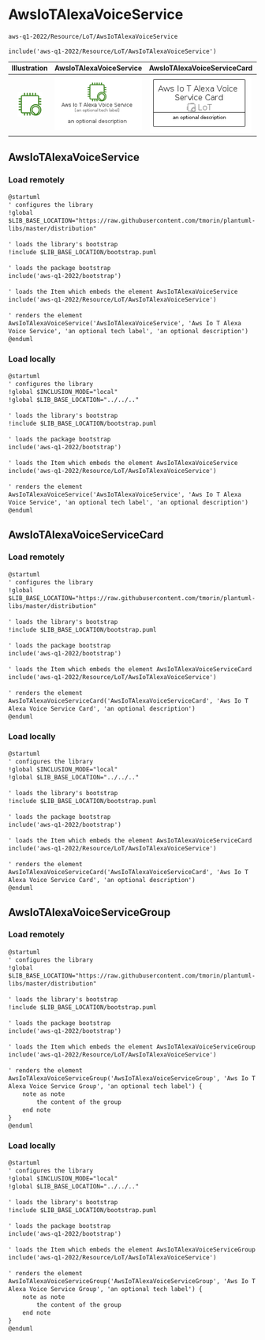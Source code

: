 # AwsIoTAlexaVoiceService


```text
aws-q1-2022/Resource/LoT/AwsIoTAlexaVoiceService
```

```text
include('aws-q1-2022/Resource/LoT/AwsIoTAlexaVoiceService')
```



| Illustration | AwsIoTAlexaVoiceService | AwsIoTAlexaVoiceServiceCard | AwsIoTAlexaVoiceServiceGroup |
| :---: | :---: | :---: | :---: |
| ![illustration for Illustration](../../../aws-q1-2022/Resource/LoT/AwsIoTAlexaVoiceService.png) | ![illustration for AwsIoTAlexaVoiceService](../../../aws-q1-2022/Resource/LoT/AwsIoTAlexaVoiceService.Local.png) | ![illustration for AwsIoTAlexaVoiceServiceCard](../../../aws-q1-2022/Resource/LoT/AwsIoTAlexaVoiceServiceCard.Local.png) | ![illustration for AwsIoTAlexaVoiceServiceGroup](../../../aws-q1-2022/Resource/LoT/AwsIoTAlexaVoiceServiceGroup.Local.png) |




## AwsIoTAlexaVoiceService

### Load remotely
```plantuml
@startuml
' configures the library
!global $LIB_BASE_LOCATION="https://raw.githubusercontent.com/tmorin/plantuml-libs/master/distribution"

' loads the library's bootstrap
!include $LIB_BASE_LOCATION/bootstrap.puml

' loads the package bootstrap
include('aws-q1-2022/bootstrap')

' loads the Item which embeds the element AwsIoTAlexaVoiceService
include('aws-q1-2022/Resource/LoT/AwsIoTAlexaVoiceService')

' renders the element
AwsIoTAlexaVoiceService('AwsIoTAlexaVoiceService', 'Aws Io T Alexa Voice Service', 'an optional tech label', 'an optional description')
@enduml
```

### Load locally
```plantuml
@startuml
' configures the library
!global $INCLUSION_MODE="local"
!global $LIB_BASE_LOCATION="../../.."

' loads the library's bootstrap
!include $LIB_BASE_LOCATION/bootstrap.puml

' loads the package bootstrap
include('aws-q1-2022/bootstrap')

' loads the Item which embeds the element AwsIoTAlexaVoiceService
include('aws-q1-2022/Resource/LoT/AwsIoTAlexaVoiceService')

' renders the element
AwsIoTAlexaVoiceService('AwsIoTAlexaVoiceService', 'Aws Io T Alexa Voice Service', 'an optional tech label', 'an optional description')
@enduml
```

## AwsIoTAlexaVoiceServiceCard

### Load remotely
```plantuml
@startuml
' configures the library
!global $LIB_BASE_LOCATION="https://raw.githubusercontent.com/tmorin/plantuml-libs/master/distribution"

' loads the library's bootstrap
!include $LIB_BASE_LOCATION/bootstrap.puml

' loads the package bootstrap
include('aws-q1-2022/bootstrap')

' loads the Item which embeds the element AwsIoTAlexaVoiceServiceCard
include('aws-q1-2022/Resource/LoT/AwsIoTAlexaVoiceService')

' renders the element
AwsIoTAlexaVoiceServiceCard('AwsIoTAlexaVoiceServiceCard', 'Aws Io T Alexa Voice Service Card', 'an optional description')
@enduml
```

### Load locally
```plantuml
@startuml
' configures the library
!global $INCLUSION_MODE="local"
!global $LIB_BASE_LOCATION="../../.."

' loads the library's bootstrap
!include $LIB_BASE_LOCATION/bootstrap.puml

' loads the package bootstrap
include('aws-q1-2022/bootstrap')

' loads the Item which embeds the element AwsIoTAlexaVoiceServiceCard
include('aws-q1-2022/Resource/LoT/AwsIoTAlexaVoiceService')

' renders the element
AwsIoTAlexaVoiceServiceCard('AwsIoTAlexaVoiceServiceCard', 'Aws Io T Alexa Voice Service Card', 'an optional description')
@enduml
```

## AwsIoTAlexaVoiceServiceGroup

### Load remotely
```plantuml
@startuml
' configures the library
!global $LIB_BASE_LOCATION="https://raw.githubusercontent.com/tmorin/plantuml-libs/master/distribution"

' loads the library's bootstrap
!include $LIB_BASE_LOCATION/bootstrap.puml

' loads the package bootstrap
include('aws-q1-2022/bootstrap')

' loads the Item which embeds the element AwsIoTAlexaVoiceServiceGroup
include('aws-q1-2022/Resource/LoT/AwsIoTAlexaVoiceService')

' renders the element
AwsIoTAlexaVoiceServiceGroup('AwsIoTAlexaVoiceServiceGroup', 'Aws Io T Alexa Voice Service Group', 'an optional tech label') {
    note as note
        the content of the group
    end note
}
@enduml
```

### Load locally
```plantuml
@startuml
' configures the library
!global $INCLUSION_MODE="local"
!global $LIB_BASE_LOCATION="../../.."

' loads the library's bootstrap
!include $LIB_BASE_LOCATION/bootstrap.puml

' loads the package bootstrap
include('aws-q1-2022/bootstrap')

' loads the Item which embeds the element AwsIoTAlexaVoiceServiceGroup
include('aws-q1-2022/Resource/LoT/AwsIoTAlexaVoiceService')

' renders the element
AwsIoTAlexaVoiceServiceGroup('AwsIoTAlexaVoiceServiceGroup', 'Aws Io T Alexa Voice Service Group', 'an optional tech label') {
    note as note
        the content of the group
    end note
}
@enduml
```


